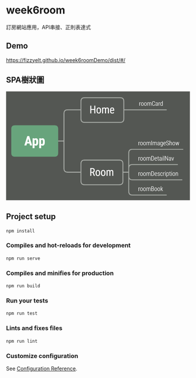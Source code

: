 # week6room

訂房網站應用，API串接、正則表達式

## Demo
https://fizzyelt.github.io/week6roomDemo/dist/#/

## SPA樹狀圖

<img src="./RoomBook.png">

## Project setup
```
npm install
```

### Compiles and hot-reloads for development
```
npm run serve
```

### Compiles and minifies for production
```
npm run build
```

### Run your tests
```
npm run test
```

### Lints and fixes files
```
npm run lint
```

### Customize configuration
See [Configuration Reference](https://cli.vuejs.org/config/).
